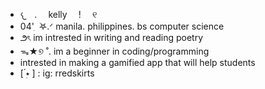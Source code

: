 - 𐔌  .  kelly  !  ୧
- 04' ִ ࣪𖤐.ᐟ manila. philippines. bs computer science
- ౨ৎ im intrested in writing and reading poetry 
- ᯓ★୭ ˚. im a beginner in coding/programming 
- intrested in making a gamified app that will help students
- [ ๋࣭⭑ ] : ig: rredskirts
